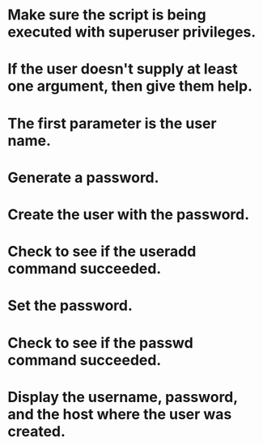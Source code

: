 # Make sure the script is being executed with superuser privileges.
# If the user doesn't supply at least one argument, then give them help.
# The first parameter is the user name.
# Generate a password.
# Create the user with the password.
# Check to see if the useradd command succeeded.
# Set the password.
# Check to see if the passwd command succeeded.
# Display the username, password, and the host where the user was created.
